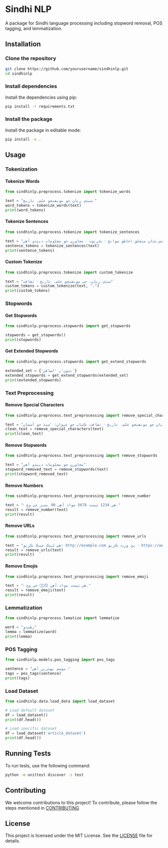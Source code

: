 # Sindhi NLP

A package for Sindhi language processing including stopword removal, POS tagging, and lemmatization.

## Installation

### Clone the repository

```bash
git clone https://github.com/yourusername/sindhinlp.git
cd sindhinlp
```

### Install dependencies

Install the dependencies using pip:

```bash
pip install -r requirements.txt
```

### Install the package

Install the package in editable mode:

```bash
pip install -e .
```

## Usage

### Tokenization

#### Tokenize Words

```python
from sindhinlp.preprocess.tokenize import tokenize_words

text = "سنڌي زبان جو مونھنجو علم، تاريخ."
word_tokens = tokenize_words(text)
print(word_tokens)
```

#### Tokenize Sentences

```python
from sindhinlp.preprocess.tokenize import tokenize_sentences

text = "سنڌي زبان جو مونھنجو علم، تاريخ ۽ ثقافت ۾ سنڌ جي ڊوڪريون، لوڪيون ۽ ڪتابون ۾ سمجهايو جيون ڪرتوت۔ سنڌي جي عوام کي سمجهاڻ جو رويا پنهنجي زبان ۾ سائنس، فنون ۽ ساينس ڪان متعلق احاطو سوانح ۽ ڪرتوت ۽ محاورن جو معلومات ديندو آهي."
sentence_tokens = tokenize_sentences(text)
print(sentence_tokens)
```

#### Custom Tokenize

```python
from sindhinlp.preprocess.tokenize import custom_tokenize

text = "سنڌي زبان، جي مونھنجو علم، تاريخ ۽ ثقافت"
custom_tokens = custom_tokenize(text, "،")
print(custom_tokens)
```

### Stopwords

#### Get Stopwords

```python
from sindhinlp.preprocess.stopwords import get_stopwords

stopwords = get_stopwords()
print(stopwords)
```

#### Get Extended Stopwords

```python
from sindhinlp.preprocess.stopwords import get_extend_stopwords

extended_set = {'نئون', 'اضافي'}
extended_stopwords = get_extend_stopwords(extended_set)
print(extended_stopwords)
```

### Text Preprocessing

#### Remove Special Characters

```python
from sindhinlp.preprocess.text_preprocessing import remove_special_characters

text = "سنڌي زبان جو مونھنجو علم، تاريخ ۽ ثقافت۔ ڪتاب جو عنوان: 'سنڌ جو آسمان'"
clean_text = remove_special_characters(text)
print(clean_text)
```

#### Remove Stopwords

```python
from sindhinlp.preprocess.text_preprocessing import remove_stopwords

text = "محاورن جو معلومات ديندو آهي"
stopword_removed_text = remove_stopwords(text)
print(stopword_removed_text)
```

#### Remove Numbers

```python
from sindhinlp.preprocess.text_preprocessing import remove_number

text = "هي 1234 ٽيسٽ 5678 مواد آهي 90 نمبر جي وچ ۾."
result = remove_number(text)
print(result)
```

#### Remove URLs

```python
from sindhinlp.preprocess.text_preprocessing import remove_urls

text = "ھي لنڪ چيڪ ڪريو: http://example.com ۽ پڻ وزٽ ڪريو https://www.example.org وڌيڪ معلومات لاءِ."
result = remove_urls(text)
print(result)
```

#### Remove Emojis

```python
from sindhinlp.preprocess.text_preprocessing import remove_emoji

text = "ھي ٽيسٽ مواد آھي 😊🚀🌟 جي وچ ۾."
result = remove_emoji(text)
print(result)
```

### Lemmatization

```python
from sindhinlp.preprocess.lematize import lemmatize

word = "رهندو"
lemma = lemmatize(word)
print(lemma)
```

### POS Tagging

```python
from sindhinlp.models.pos_tagging import pos_tags

sentence = "موسم بهترين آهي."
tags = pos_tags(sentence)
print(tags)
```

### Load Dataset

```python
from sindhinlp.data.load_data import load_dataset

# Load default dataset
df = load_dataset()
print(df.head())

# Load specific dataset
df = load_dataset('article_dataset')
print(df.head())
```

## Running Tests

To run tests, use the following command:

```bash
python -m unittest discover -s test
```

## Contributing

We welcome contributions to this project! To contribute, please follow the steps mentioned in [CONTRIBUTING](CONTRIBUTING)


## License

This project is licensed under the MIT License. See the [LICENSE](LICENSE) file for details.
